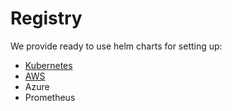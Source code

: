 # Registry

We provide ready to use helm charts for setting up:

- [Kubernetes](/registry/kubernetes)
- [AWS](/registry/aws)
- Azure
- Prometheus
